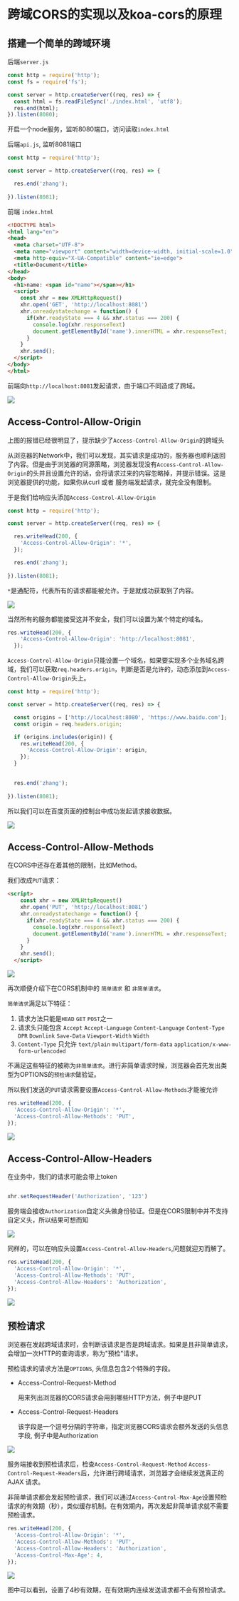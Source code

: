# 跨域CORS的实现以及koa-cors的原理

## 搭建一个简单的跨域环境

后端`server.js`

```js
const http = require('http');
const fs = require('fs');

const server = http.createServer((req, res) => {
  const html = fs.readFileSync('./index.html', 'utf8');
  res.end(html);
}).listen(8080);
```

开启一个node服务，监听8080端口，访问读取`index.html`

后端`api.js`, 监听8081端口

```js
const http = require('http');

const server = http.createServer((req, res) => {

  res.end('zhang');
  
}).listen(8081);
```

前端 `index.html`

```html
<!DOCTYPE html>
<html lang="en">
<head>
  <meta charset="UTF-8">
  <meta name="viewport" content="width=device-width, initial-scale=1.0">
  <meta http-equiv="X-UA-Compatible" content="ie=edge">
  <title>Document</title>
</head>
<body>
  <h1>name: <span id="name"></span></h1>
  <script>
    const xhr = new XMLHttpRequest()
    xhr.open('GET', 'http://localhost:8081')
    xhr.onreadystatechange = function() {
      if(xhr.readyState === 4 && xhr.status === 200) {
        console.log(xhr.responseText)
        document.getElementById('name').innerHTML = xhr.responseText;
      }
    }
    xhr.send();
  </script>
</body>
</html>
```

前端向`http://localhost:8081`发起请求，由于端口不同造成了跨域。

![](./images/learn17_01.jpg)


## Access-Control-Allow-Origin

上图的报错已经很明显了，提示缺少了`Access-Control-Allow-Origin`的跨域头

从浏览器的Network中，我们可以发现，其实请求是成功的，服务器也顺利返回了内容。但是由于浏览器的同源策略，浏览器发现没有`Access-Control-Allow-Origin`的头并且设置允许的话，会将请求过来的内容忽略掉，并提示错误。这是浏览器提供的功能，如果你从curl 或者 服务端发起请求，就完全没有限制。

于是我们给响应头添加`Access-Control-Allow-Origin`

```js
const http = require('http');

const server = http.createServer((req, res) => {

  res.writeHead(200, {
    'Access-Control-Allow-Origin': '*',
  });

  res.end('zhang');
  
}).listen(8081);
```

`*`是通配符，代表所有的请求都能被允许。于是就成功获取到了内容。

![](./images/learn17_02.jpg)

当然所有的服务都能接受这并不安全，我们可以设置为某个特定的域名。

```js
res.writeHead(200, {
    'Access-Control-Allow-Origin': 'http://localhost:8081',
  });
```

`Access-Control-Allow-Origin`只能设置一个域名，如果要实现多个业务域名跨域，我们可以获取`req.headers.origin`，判断是否是允许的，动态添加到`Access-Control-Allow-Origin`头上。

```js
const http = require('http');

const server = http.createServer((req, res) => {

  const origins = ['http://localhost:8080', 'https://www.baidu.com'];
  const origin = req.headers.origin;

  if (origins.includes(origin)) {
    res.writeHead(200, {
      'Access-Control-Allow-Origin': origin,
    });
  }
  

  res.end('zhang');
  
}).listen(8081);
```

所以我们可以在百度页面的控制台中成功发起请求接收数据。

![](./images/learn17_03.jpg)

## Access-Control-Allow-Methods

在CORS中还存在着其他的限制，比如Method。

我们改成`PUT`请求：

```html
<script>
    const xhr = new XMLHttpRequest()
    xhr.open('PUT', 'http://localhost:8081')
    xhr.onreadystatechange = function() {
      if(xhr.readyState === 4 && xhr.status === 200) {
        console.log(xhr.responseText)
        document.getElementById('name').innerHTML = xhr.responseText;
      }
    }
    xhr.send();
  </script>
```

![](./images/learn17_04.jpg)

再次顺便介绍下在CORS机制中的 `简单请求` 和 `非简单请求`。

`简单请求`满足以下特征：

1. 请求方法只能是`HEAD` `GET` `POST`之一
2. 请求头只能包含 `Accept` `Accept-Language` `Content-Language` `Content-Type` `DPR` `Downlink` `Save-Data` `Viewport-Width` `Width`
3. `Content-Type` 只允许 `text/plain` `multipart/form-data` `application/x-www-form-urlencoded`

不满足这些特征的被称为`非简单请求`。进行非简单请求时候，浏览器会首先发出类型为OPTIONS的`预检请求`做验证。

所以我们发送的`PUT`请求需要设置`Access-Control-Allow-Methods`才能被允许

```js
res.writeHead(200, {
  'Access-Control-Allow-Origin': '*',
  'Access-Control-Allow-Methods': 'PUT',
});
```

![](./images/learn17_07.jpg)

## Access-Control-Allow-Headers

在业务中，我们的请求可能会带上token

```js

xhr.setRequestHeader('Authorization', '123')

```

服务端会接收`Authorization`自定义头做身份验证。但是在CORS限制中并不支持自定义头，所以结果可想而知

![](./images/learn17_05.jpg)

同样的，可以在响应头设置`Access-Control-Allow-Headers`,问题就迎刃而解了。

```js
res.writeHead(200, {
  'Access-Control-Allow-Origin': '*',
  'Access-Control-Allow-Methods': 'PUT',
  'Access-Control-Allow-Headers': 'Authorization',
});
```

![](./images/learn17_06.jpg)

## 预检请求

浏览器在发起跨域请求时，会判断该请求是否是跨域请求。如果是且非简单请求，会增加一次HTTP的查询请求，称为"预检"请求。

预检请求的请求方法是`OPTIONS`, 头信息包含2个特殊的字段。

* Access-Control-Request-Method

  用来列出浏览器的CORS请求会用到哪些HTTP方法，例子中是PUT

* Access-Control-Request-Headers

  该字段是一个逗号分隔的字符串，指定浏览器CORS请求会额外发送的头信息字段, 例子中是Authorization

![](./images/learn17_08.jpg)

服务端接收到预检请求后，检查`Access-Control-Request-Method` `Access-Control-Request-Headers`后，允许进行跨域请求，浏览器才会继续发送真正的 AJAX 请求。

非简单请求都会发起预检请求，我们可以通过`Access-Control-Max-Age`设置预检请求的有效期（秒），类似缓存机制。在有效期内，再次发起非简单请求就不需要预检请求。

```js
res.writeHead(200, {
  'Access-Control-Allow-Origin': '*',
  'Access-Control-Allow-Methods': 'PUT',
  'Access-Control-Allow-Headers': 'Authorization',
  'Access-Control-Max-Age': 4,
});
```

![](./images/learn17_09.jpg)

图中可以看到，设置了4秒有效期，在有效期内连续发送请求都不会有预检请求。